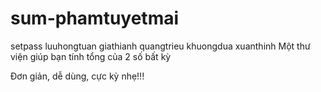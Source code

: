 # sum-phamtuyetmai
setpass
luuhongtuan
giathianh
quangtrieu
khuongdua
xuanthinh
Một thư viện giúp bạn tính tổng của 2 số bất kỳ

Đơn giản, dễ dùng, cực kỳ nhẹ!!!
